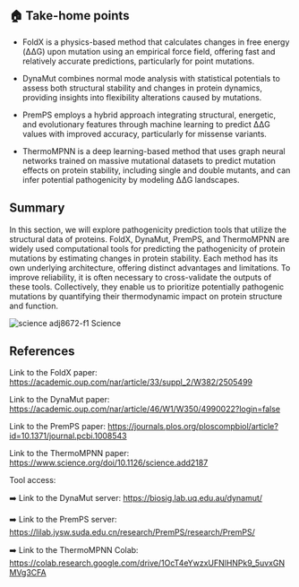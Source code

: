 ## 🏠 Take-home points

- FoldX is a physics-based method that calculates changes in free energy (ΔΔG) upon mutation using an empirical force field, offering fast and relatively accurate predictions, particularly for point mutations.

- DynaMut combines normal mode analysis with statistical potentials to assess both structural stability and changes in protein dynamics, providing insights into flexibility alterations caused by mutations.

- PremPS employs a hybrid approach integrating structural, energetic, and evolutionary features through machine learning to predict ΔΔG values with improved accuracy, particularly for missense variants.

- ThermoMPNN is a deep learning-based method that uses graph neural networks trained on massive mutational datasets to predict mutation effects on protein stability, including single and double mutants, and can infer potential pathogenicity by modeling ΔΔG landscapes. 

## Summary

In this section, we will explore pathogenicity prediction tools that utilize the structural data of proteins. FoldX, DynaMut, PremPS, and ThermoMPNN are widely used computational tools for predicting the pathogenicity of protein mutations by estimating changes in protein stability. Each method has its own underlying architecture, offering distinct advantages and limitations. To improve reliability, it is often necessary to cross-validate the outputs of these tools. Collectively, they enable us to prioritize potentially pathogenic mutations by quantifying their thermodynamic impact on protein structure and function.

![science adj8672-f1](https://github.com/user-attachments/assets/a602ca69-b6d2-4e9d-a93f-44ee2415024b) Science


## References

Link to the FoldX paper: https://academic.oup.com/nar/article/33/suppl_2/W382/2505499

Link to the DynaMut paper: https://academic.oup.com/nar/article/46/W1/W350/4990022?login=false

Link to the PremPS paper: https://journals.plos.org/ploscompbiol/article?id=10.1371/journal.pcbi.1008543

Link to the ThermoMPNN paper: https://www.science.org/doi/10.1126/science.add2187

Tool access:

➡️ Link to the DynaMut server: https://biosig.lab.uq.edu.au/dynamut/

➡️ Link to the PremPS server: https://lilab.jysw.suda.edu.cn/research/PremPS/research/PremPS/

➡️ Link to the ThermoMPNN Colab: https://colab.research.google.com/drive/1OcT4eYwzxUFNlHNPk9_5uvxGNMVg3CFA
